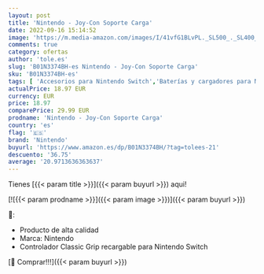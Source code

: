 ```yaml
---
layout: post
title: 'Nintendo - Joy-Con Soporte Carga'
date: 2022-09-16 15:14:52
image: 'https://m.media-amazon.com/images/I/41vfG1BLvPL._SL500_._SL400_.jpg'
comments: true
category: ofertas
author: 'tole.es'
slug: 'B01N3374BH-es Nintendo - Joy-Con Soporte Carga'
sku: 'B01N3374BH-es'
tags: [ 'Accesorios para Nintendo Switch','Baterías y cargadores para Nintendo Switch','Cargadores para Nintendo Switch','Hardware y juegos para Nintendo Switch','Videojuegos','nintendo','🇪🇸', ]
actualPrice: 18.97 EUR
currency: EUR
price: 18.97
comparePrice: 29.99 EUR
prodname: 'Nintendo - Joy-Con Soporte Carga'
country: 'es'
flag: '🇪🇸'
brand: 'Nintendo'
buyurl: 'https://www.amazon.es/dp/B01N3374BH/?tag=tolees-21'
descuento: '36.75'
average: '20.9713636363637'
---
```


Tienes [{{< param title >}}]({{< param buyurl >}}) aqui!

[![{{< param prodname >}}]({{< param image >}})]({{< param buyurl >}})

🔎:

- Producto de alta calidad
- Marca: Nintendo
- Controlador Classic Grip recargable para Nintendo Switch

[🛒 Comprar!!!]({{< param buyurl >}})
